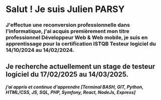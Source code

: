 # Salut ! Je suis Julien PARSY 
### J'effectue une reconversion professionnelle dans l'informatique, j'ai acquis premièrement mon titre professionnel Développeur Web & Web mobile, je suis en apprentissage pour la certification ISTQB Testeur logiciel du 14/10/2024 au 14/02/2024.

## Je recherche actuellement un stage de testeur logiciel du 17/02/2025 au 14/03/2025.

##### j'ai appris et continue d'apprendre [Terminal BASH, GIT, Python, HTML/CSS, JS, SQL, PHP, Symfony, React, NodeJs, Express]

<!---
ArkunleSerein/ArkunleSerein is a ✨ special ✨ repository because its `README.md` (this file) appears on your GitHub profile.
You can click the Preview link to take a look at your changes.
--->
